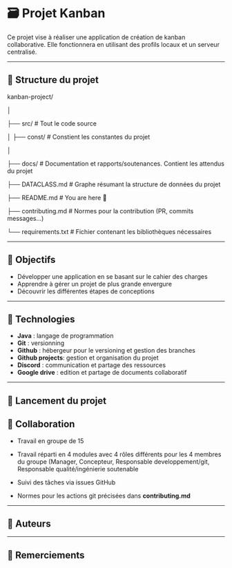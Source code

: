 # 🗃️ Projet Kanban

Ce projet vise à réaliser une application de création de kanban collaborative. Elle fonctionnera en utilisant des profils locaux et un serveur centralisé.

---

## 📁 Structure du projet

kanban-project/

│

├── src/                      # Tout le code source

│   ├── const/                # Constient les constantes du projet

│

├── docs/                     # Documentation et rapports/soutenances. Contient les attendus du projet

├── DATACLASS.md              # Graphe résumant la structure de données du projet

├── README.md                 # You are here 📌

├── contributing.md           # Normes pour la contribution (PR, commits messages...)

└── requirements.txt          # Fichier contenant les bibliothèques nécessaires

---

## 🎯 Objectifs

- Développer une application en se basant sur le cahier des charges
- Apprendre à gérer un projet de plus grande envergure
- Découvrir les différentes étapes de conceptions

---

## 🔧 Technologies

- **Java** : langage de programmation
- **Git** : versionning
- **Github** : hébergeur pour le versioning et gestion des branches
- **Github projects**: gestion et organisation du projet
- **Discord** : communication et partage des ressources
- **Google drive** : edition et partage de documents collaboratif

---

## 🚀 Lancement du projet



## 👥 Collaboration

- Travail en groupe de 15

- Travail réparti en 4 modules avec 4 rôles différents pour les 4 membres du groupe (Manager, Concepteur, Responsable developpement/git, Responsable qualité/ingénierie soutenable

- Suivi des tâches via issues GitHub

- Normes pour les actions git précisées dans **contributing.md**

---

## 🧠 Auteurs


---

## 🙏 Remerciements



